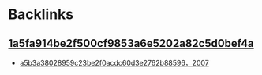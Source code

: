 
# Backlinks
## [1a5fa914be2f500cf9853a6e5202a82c5d0bef4a](1a5fa914be2f500cf9853a6e5202a82c5d0bef4a.md)
- [a5b3a38028959c23be2f0acdc60d3e2762b88596，2007](a5b3a38028959c23be2f0acdc60d3e2762b88596，2007.md)

